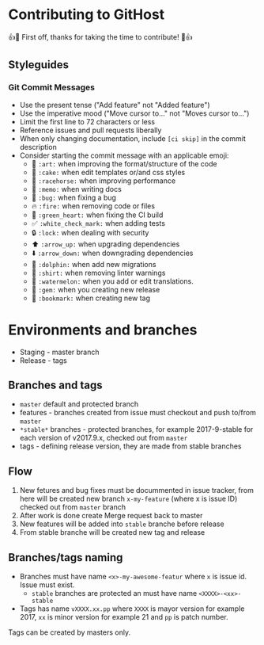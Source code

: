 # Contributing to GitHost

:+1::tada: First off, thanks for taking the time to contribute! :tada::+1:

## Styleguides

### Git Commit Messages

* Use the present tense ("Add feature" not "Added feature")
* Use the imperative mood ("Move cursor to..." not "Moves cursor to...")
* Limit the first line to 72 characters or less
* Reference issues and pull requests liberally
* When only changing documentation, include `[ci skip]` in the commit description
* Consider starting the commit message with an applicable emoji:
    * :art: `:art:` when improving the format/structure of the code
    * :cake: `:cake:` when edit templates or/and css styles
    * :racehorse: `:racehorse:` when improving performance
    * :memo: `:memo:` when writing docs
    * :bug: `:bug:` when fixing a bug
    * :fire: `:fire:` when removing code or files
    * :green_heart: `:green_heart:` when fixing the CI build
    * :white_check_mark: `:white_check_mark:` when adding tests
    * :lock: `:lock:` when dealing with security
    * :arrow_up: `:arrow_up:` when upgrading dependencies
    * :arrow_down: `:arrow_down:` when downgrading dependencies
    * :dolphin: `:dolphin:` when add new migrations
    * :shirt: `:shirt:` when removing linter warnings
    * :watermelon: `:watermelon:` when you add or edit translations.
    * :gem: `:gem:` when you creating new release
    * :bookmark: `:bookmark:` when creating new tag

# Environments and branches

* Staging - master branch
* Release - tags

## Branches and tags

* `master` default and protected branch
* features - branches created from issue must checkout and push to/from `master`
* `*stable*` branches - protected branches, for example 2017-9-stable for each version of v2017.9.x, checked out from `master`
* tags - defining release version, they are made from stable branches

## Flow

1.  New fetures and bug fixes must be docummented in issue tracker, from here will be created new branch `x-my-feature` (where x is issue ID) checked out from `master` branch
2.  After work is done create Merge request back to master
3.  New features will be added into `stable` branche before release
4.  From stable branche will be created new tag and release

## Branches/tags naming

* Branches must have name `<x>-my-awesome-featur` where `x` is issue id. Issue must exist.
    * `stable` branches are protected an must have name `<XXXX>-<xx>-stable`
* Tags has name `vXXXX.xx.pp` where `XXXX` is mayor version for example 2017, `xx` is minor version for example 21 and `pp` is patch number.

Tags can be created by masters only.